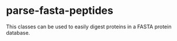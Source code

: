 parse-fasta-peptides
====================

This classes can be used to easily digest proteins in a FASTA protein database.
